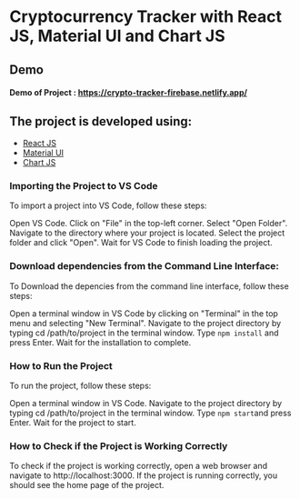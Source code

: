 # Cryptocurrency Tracker with React JS, Material UI and Chart JS


## Demo
#### Demo of Project :  https://crypto-tracker-firebase.netlify.app/

## The project is developed using: 

- [React JS](https://reactjs.org/)
- [Material UI](https://v4.mui.com/)
- [Chart JS](https://reactchartjs.github.io/react-chartjs-2/#/)


### Importing the Project to VS Code
To import a project into VS Code, follow these steps:

Open VS Code.
Click on "File" in the top-left corner.
Select "Open Folder".
Navigate to the directory where your project is located.
Select the project folder and click "Open".
Wait for VS Code to finish loading the project.

### Download dependencies from the Command Line Interface:

To Download the depencies from the command line interface, follow these steps:

Open a terminal window in VS Code by clicking on "Terminal" in the top menu and selecting "New Terminal".
Navigate to the project directory by typing cd /path/to/project in the terminal window.
Type `npm install` and press Enter.
Wait for the installation to complete.

### How to Run the Project
To run the project, follow these steps:

Open a terminal window in VS Code.
Navigate to the project directory by typing cd /path/to/project in the terminal window.
Type `npm start`and press Enter.
Wait for the project to start.

### How to Check if the Project is Working Correctly
To check if the project is working correctly, open a web browser and navigate to http://localhost:3000. If the project is running correctly, you should see the home page of the project.
